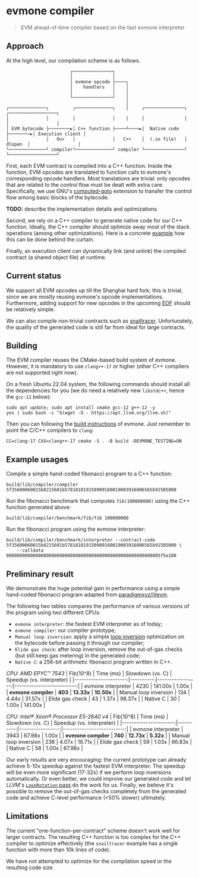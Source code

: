 # evmone compiler
> EVM ahead-of-time compiler based on the fast evmone interpreter

## Approach

At the high level, our compilation scheme is as follows. 
```
                        ┌───────────────┐
                        │               │
                        │ evmone opcode ├────┐
                        │    handlers   │    │
                        │               │    │
                        └───────────────┘    │
                                             │
┌──────────────┐         ┌──────────────┐    │     ┌───────────────┐         ┌──────────────────┐
│              │         │              │    │     │               │         │                  │
│ EVM bytecode ├────────►│ C++ function ├────┴────►│  Native code  ├────────►│ Execution client │
│              │   Our   │              │   C++    │  (.so file)   │ dlopen  │                  │
└──────────────┘ compiler└──────────────┘ compiler └───────────────┘         └──────────────────┘
```

First, each EVM contract is compiled into a C++ function. Inside the function, EVM opcodes are translated to function calls to evmone's corresponding opcode handlers. Most translations are trivial: only opcodes that are related to the control flow must be dealt with extra care. Specifically, we use GNU's [computed-goto](https://gcc.gnu.org/onlinedocs/gcc/Labels-as-Values.html) extension to transfer the control flow among basic blocks of the bytecode. 

**TODO:** describe the implementation details and optimizations

Second, we rely on a C++ compiler to generate native code for our C++ function. Ideally, the C++ compiler should optimize away most of the stack operations (among other optimizations). Here is a concrete [example](https://gcc.gnu.org/onlinedocs/jit/intro/tutorial04.html#behind-the-curtain-how-does-our-code-get-optimized) how this can be done behind the curtain.

Finally, an execution client can dynamically link (and unlink) the compiled contract (a shared object file) at runtime.


## Current status

We support all EVM opcodes up till the Shanghai hard fork; this is trivial, since we are mostly reusing evmone's opcode implementations. Furthermore, adding support for new opcodes in the upcoming [EOF](https://notes.ethereum.org/@ipsilon/evm-object-format-overview) should be relatively simple.

We can also compile non-trivial contracts such as [snailtracer](https://github.com/axic/snailtracer). Unfortunately, the quality of the generated code is still far from ideal for large contracts.

## Building

The EVM compiler reuses the CMake-based build system of evmone. However, it is mandatory to use `clang++-17` or higher (other C++ compilers are not supported right now).

On a fresh Ubuntu 22.04 system, the following commands should install all the dependencies for you (we do need a relatively new `libstdc++`, hence the `gcc-12` below):
```
sudo apt update; sudo apt install cmake gcc-12 g++-12 -y
yes | sudo bash -c "$(wget -O - https://apt.llvm.org/llvm.sh)"
```

Then you can following the [build instructions](https://github.com/ethereum/evmone#building-from-source) of evmone. Just remember to point the C/C++ compilers to `clang`:
```
CC=clang-17 CXX=clang++-17 cmake -S . -B build -DEVMONE_TESTING=ON
```

## Example usages

Compile a simple hand-coded fibonacci program to a C++ function:
```
build/lib/compiler/compiler 5f35600060015b8215601b578181019150909160019003916006565b91505000
```

Run the fibonacci benchmark that computes `fib(100000000)` using the C++ function generated above:
```
build/lib/compiler/benchmark/fib/fib 100000000
```

Run the fibonacci program using the evmone interpreter:
```
build/lib/compiler/benchmark/interpreter --contract-code 5f35600060015b8215601b578181019150909160019003916006565b91505000 \
    --calldata 0000000000000000000000000000000000000000000000000000000005f5e100
```


## Preliminary result

We demonstrate the huge potential gain in performance using a simple hand-coded fibonacci program adapted from [paradigmxyz/jitevm](https://github.com/paradigmxyz/jitevm/blob/f82261fc8a1a6c1a3d40025a910ba0ce3fcaed71/src/test_data.rs#L7).

The following two tables compares the performance of various versions of the program using two different CPUs:
- `evmone interpreter`: the fastest EVM interpreter as of today;
- `evmone compiler`: our compiler prototype;
- `Manual loop inversion`: apply a simple [loop inversion](https://en.wikipedia.org/wiki/Loop_inversion) optimization on the bytecode before passing it through our compiler;
- `Elide gas check`: after loop inversion, remove the out-of-gas checks (but still keep gas metering) in the generated code;
- `Native C`: a 256-bit arithmetic fibonacci program written in C++.


*CPU: AMD EPYC™ 7543*
|             Fib(10^8) | Time (ms) | Slowdown (vs. C) | Speedup (vs. interpreter) |
|----------------------:|----------:|-----------------:|--------------------------:|
|    evmone interpreter |      4230 |          141.00x |                     1.00x |
|   **evmone compiler** |   **403** |       **13.33x** |                **10.50x** |
| Manual loop inversion |       134 |            4.44x |                    31.57x |
|       Elide gas check |        43 |            1.37x |                    98.37x |
|              Native C |        30 |            1.00x |                   141.00x |

*CPU: Intel® Xeon® Processor E5-2640 v4*
|             Fib(10^8) | Time (ms) | Slowdown (vs. C) | Speedup (vs. interpreter) |
|----------------------:|----------:|-----------------:|--------------------------:|
|    evmone interpreter |      3943 |           67.98x |                     1.00x |
|   **evmone compiler** |   **740** |       **12.73x** |                 **5.32x** |
| Manual loop inversion |       236 |            4.07x |                    16.71x |
|       Elide gas check |        59 |            1.03x |                    66.83x |
|              Native C |        58 |            1.00x |                    67.98x |


Our early results are very encouraging: the current prototype can already achieve 5-10x speedup against the fastest EVM interpreter. The speedup will be even more significant (17-32x) if we perform loop inversions automatically. Or even better, we could improve our generated code and let LLVM's [`LoopRotation` pass](https://llvm.org/docs/LoopTerminology.html#rotated-loops) do the work for us. Finally, we believe it's possible to remove the out-of-gas checks completely from the generated code and achieve C-level performance (<50% slower) ultimately.


## Limitations

The current "one-function-per-contract" scheme doesn't work well for larger contracts. The resulting C++ function is too complex for the C++ compiler to optimize effectively (the `snailtracer` example has a single function with more than 10k lines of code).

We have not attempted to optimize for the compilation speed or the resulting code size.
